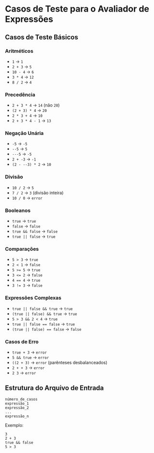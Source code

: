 # Casos de Teste para o Avaliador de Expressões

## Casos de Teste Básicos

### Aritméticos
- `1` → `1`
- `2 + 3` → `5`
- `10 - 4` → `6`
- `3 * 4` → `12`
- `8 / 2` → `4`

### Precedência
- `2 + 3 * 4` → `14` (não `20`)
- `(2 + 3) * 4` → `20`
- `2 * 3 + 4` → `10`
- `2 + 3 * 4 - 1` → `13`

### Negação Unária
- `-5` → `-5`
- `--5` → `5`
- `---5` → `-5`
- `2 + -3` → `-1`
- `(2 - --3) * 2` → `10`

### Divisão
- `10 / 2` → `5`
- `7 / 2` → `3` (divisão inteira)
- `10 / 0` → `error`

### Booleanos
- `true` → `true`
- `false` → `false`
- `true && false` → `false`
- `true || false` → `true`

### Comparações
- `5 > 3` → `true`
- `2 < 1` → `false`
- `5 >= 5` → `true`
- `3 <= 2` → `false`
- `4 == 4` → `true`
- `3 != 3` → `false`

### Expressões Complexas
- `true || false && true` → `true`
- `(true || false) && true` → `true`
- `5 > 3 && 2 < 4` → `true`
- `true || false == false` → `true`
- `(true || false) == false` → `false`

### Casos de Erro
- `true + 3` → `error`
- `5 && true` → `error`
- `((2 + 3)` → `error` (parênteses desbalanceados)
- `2 + + 3` → `error`
- `2 3` → `error`

## Estrutura do Arquivo de Entrada

```
número_de_casos
expressão_1
expressão_2
...
expressão_n
```

Exemplo:
```
3
2 + 3
true && false
5 > 3
```

